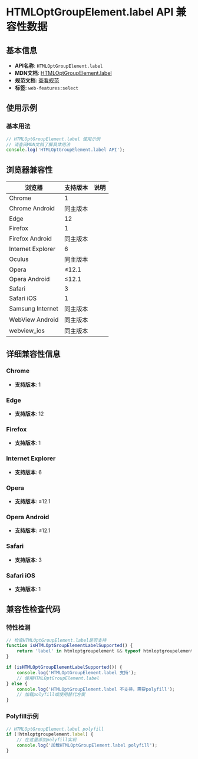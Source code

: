 # HTMLOptGroupElement.label API 兼容性数据

## 基本信息

- **API名称**: `HTMLOptGroupElement.label`
- **MDN文档**: [HTMLOptGroupElement.label](https://developer.mozilla.org/docs/Web/API/HTMLOptGroupElement/label)
- **规范文档**: [查看规范](https://html.spec.whatwg.org/multipage/form-elements.html#dom-optgroup-label)
- **标签**: `web-features:select`

## 使用示例

### 基本用法

```javascript
// HTMLOptGroupElement.label 使用示例
// 请查阅MDN文档了解具体用法
console.log('HTMLOptGroupElement.label API');
```

## 浏览器兼容性

| 浏览器 | 支持版本 | 说明 |
|--------|----------|------|
| Chrome | 1 |  |
| Chrome Android | 同主版本 |  |
| Edge | 12 |  |
| Firefox | 1 |  |
| Firefox Android | 同主版本 |  |
| Internet Explorer | 6 |  |
| Oculus | 同主版本 |  |
| Opera | ≤12.1 |  |
| Opera Android | ≤12.1 |  |
| Safari | 3 |  |
| Safari iOS | 1 |  |
| Samsung Internet | 同主版本 |  |
| WebView Android | 同主版本 |  |
| webview_ios | 同主版本 |  |

## 详细兼容性信息

### Chrome

- **支持版本**: 1

### Edge

- **支持版本**: 12

### Firefox

- **支持版本**: 1

### Internet Explorer

- **支持版本**: 6

### Opera

- **支持版本**: ≤12.1

### Opera Android

- **支持版本**: ≤12.1

### Safari

- **支持版本**: 3

### Safari iOS

- **支持版本**: 1

## 兼容性检查代码

### 特性检测

```javascript
// 检查HTMLOptGroupElement.label是否支持
function isHTMLOptGroupElementLabelSupported() {
    return 'label' in htmloptgroupelement && typeof htmloptgroupelement.label === 'function';
}

if (isHTMLOptGroupElementLabelSupported()) {
    console.log('HTMLOptGroupElement.label 支持');
    // 使用HTMLOptGroupElement.label
} else {
    console.log('HTMLOptGroupElement.label 不支持，需要polyfill');
    // 加载polyfill或使用替代方案
}
```

### Polyfill示例

```javascript
// HTMLOptGroupElement.label polyfill
if (!htmloptgroupelement.label) {
    // 在这里添加polyfill实现
    console.log('加载HTMLOptGroupElement.label polyfill');
}
```


